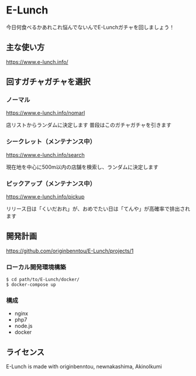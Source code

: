 E-Lunch
======================
今日何食べるかあれこれ悩んでないんでE-Lunchガチャを回しましょう！

主な使い方
------
https://www.e-lunch.info/

## 回すガチャガチャを選択 ##
### ノーマル
https://www.e-lunch.info/nomarl

店リストからランダムに決定します
普段はこのガチャガチャを引きます

### シークレット（メンテナンス中）
https://www.e-lunch.info/search

現在地を中心に500m以内の店舗を検索し、ランダムに決定します

### ピックアップ（メンテナンス中）
https://www.e-lunch.info/pickup

リリース日は「くいだおれ」が、おめでたい日は「てんや」が高確率で排出されます

開発計画
--------
https://github.com/originbenntou/E-Lunch/projects/1

### ローカル開発環境構築
```
$ cd path/to/E-Lunch/docker/
$ docker-compose up
```

### 構成
- nginx
- php7
- node.js
- docker

ライセンス
--------
E-Lunch is made with originbenntou, newnakashima, AkinoIkumi
